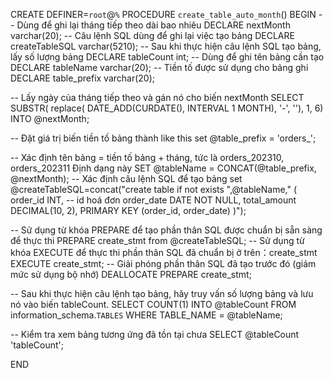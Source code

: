 CREATE DEFINER=`root`@`%` PROCEDURE `create_table_auto_month`()
BEGIN
    -- Dùng để ghi lại tháng tiếp theo dài bao nhiêu
    DECLARE nextMonth varchar(20);
    -- Câu lệnh SQL dùng để ghi lại việc tạo bảng
    DECLARE createTableSQL varchar(5210);
    -- Sau khi thực hiện câu lệnh SQL tạo bảng, lấy số lượng bảng
    DECLARE tableCount int;
    -- Dùng để ghi tên bảng cần tạo
    DECLARE tableName varchar(20);
    -- Tiền tố được sử dụng cho bảng ghi
    DECLARE table_prefix varchar(20);

  -- Lấy ngày của tháng tiếp theo và gán nó cho biến nextMonth
  SELECT SUBSTR(
    replace(
        DATE_ADD(CURDATE(), INTERVAL 1 MONTH),
    '-', ''),
  1, 6) INTO @nextMonth;

  -- Đặt giá trị biến tiền tố bảng thành like this
  set @table_prefix = 'orders_';

  -- Xác định tên bảng = tiền tố bảng + tháng, tức là orders_202310, orders_202311 Định dạng này
  SET @tableName = CONCAT(@table_prefix, @nextMonth);
  -- Xác định câu lệnh SQL để tạo bảng
  set @createTableSQL=concat("create table if not exists ",@tableName,"
(
order_id INT, -- id hoá đơn
order_date DATE NOT NULL,
total_amount DECIMAL(10, 2),
PRIMARY KEY (order_id, order_date)
)");
 
  -- Sử dụng từ khóa PREPARE để tạo phần thân SQL được chuẩn bị sẵn sàng để thực thi
  PREPARE create_stmt from @createTableSQL;
  -- Sử dụng từ khóa EXECUTE để thực thi phần thân SQL đã chuẩn bị ở trên：create_stmt
  EXECUTE create_stmt;
  -- Giải phóng phần thân SQL đã tạo trước đó (giảm mức sử dụng bộ nhớ)
  DEALLOCATE PREPARE create_stmt;

  -- Sau khi thực hiện câu lệnh tạo bảng, hãy truy vấn số lượng bảng và lưu nó vào biến tableCount.
  SELECT
    COUNT(1) INTO @tableCount
  FROM
    information_schema.`TABLES`
  WHERE TABLE_NAME = @tableName;
 
  -- Kiểm tra xem bảng tương ứng đã tồn tại chưa
  SELECT @tableCount 'tableCount';

END
